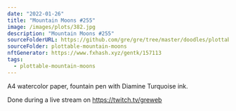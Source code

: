 ```yaml
---
date: "2022-01-26"
title: "Mountain Moons #255"
image: /images/plots/382.jpg
description: "Mountain Moons #255"
sourceFolderURL: https://github.com/gre/gre/tree/master/doodles/plottable-mountain-moons
sourceFolder: plottable-mountain-moons
nftGenerator: https://www.fxhash.xyz/gentk/157113
tags:
  - plottable-mountain-moons
---
```


A4 watercolor paper, fountain pen with Diamine Turquoise ink.

Done during a live stream on https://twitch.tv/greweb
